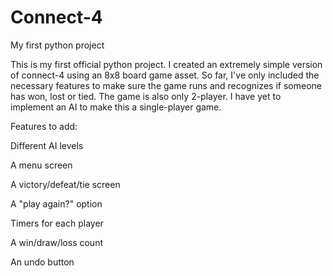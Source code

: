 # Connect-4
My first python project

This is my first official python project. I created an extremely simple version of connect-4 using an 8x8 board game asset. 
So far, I've only included the necessary features to make sure the game runs and recognizes if someone has won, lost or tied.
The game is also only 2-player. I have yet to implement an AI to make this a single-player game. 

Features to add:

Different AI levels

A menu screen

A victory/defeat/tie screen 

A "play again?" option

Timers for each player

A win/draw/loss count

An undo button

